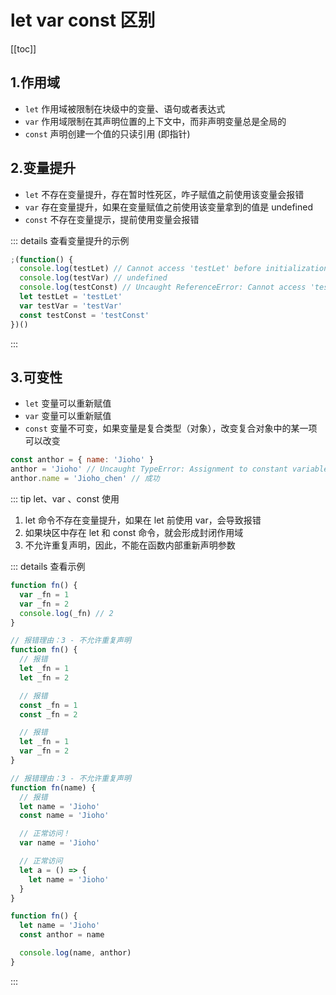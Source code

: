 # let var const 区别

[[toc]]

## 1.作用域

- `let` 作用域被限制在块级中的变量、语句或者表达式
- `var` 作用域限制在其声明位置的上下文中，而非声明变量总是全局的
- `const` 声明创建一个值的只读引用 (即指针)

## 2.变量提升

- `let` 不存在变量提升，存在暂时性死区，咋子赋值之前使用该变量会报错
- `var` 存在变量提升，如果在变量赋值之前使用该变量拿到的值是 undefined
- `const` 不存在变量提示，提前使用变量会报错

::: details 查看变量提升的示例

```js
;(function() {
  console.log(testLet) // Cannot access 'testLet' before initialization
  console.log(testVar) // undefined
  console.log(testConst) // Uncaught ReferenceError: Cannot access 'testConst' before initialization
  let testLet = 'testLet'
  var testVar = 'testVar'
  const testConst = 'testConst'
})()
```

:::

## 3.可变性

  - `let` 变量可以重新赋值
  - `var` 变量可以重新赋值
  - `const` 变量不可变，如果变量是复合类型（对象），改变复合对象中的某一项可以改变

```js
const anthor = { name: 'Jioho' }
anthor = 'Jioho' // Uncaught TypeError: Assignment to constant variable
anthor.name = 'Jioho_chen' // 成功
```

::: tip let、var 、const 使用

1. let 命令不存在变量提升，如果在 let 前使用 var，会导致报错
2. 如果块区中存在 let 和 const 命令，就会形成封闭作用域
3. 不允许重复声明，因此，不能在函数内部重新声明参数

::: details 查看示例

```js
function fn() {
  var _fn = 1
  var _fn = 2
  console.log(_fn) // 2
}

// 报错理由：3 - 不允许重复声明
function fn() {
  // 报错
  let _fn = 1
  let _fn = 2

  // 报错
  const _fn = 1
  const _fn = 2

  // 报错
  let _fn = 1
  var _fn = 2
}

// 报错理由：3 - 不允许重复声明
function fn(name) {
  // 报错
  let name = 'Jioho'
  const name = 'Jioho'

  // 正常访问！
  var name = 'Jioho'

  // 正常访问
  let a = () => {
    let name = 'Jioho'
  }
}

function fn() {
  let name = 'Jioho'
  const anthor = name

  console.log(name, anthor)
}
```

:::
